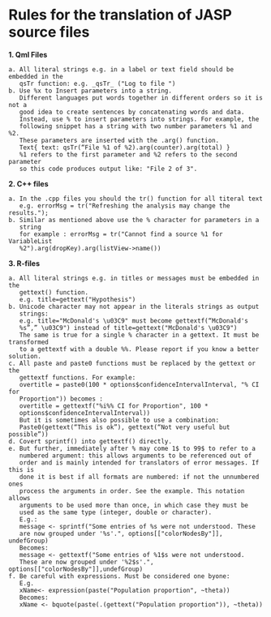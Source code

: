 Rules for the translation of JASP source files
==============================================

**1. Qml Files**

    a. All literal strings e.g. in a label or text field should be embedded in the
       qsTr function: e.g. _qsTr_ ("Log to file ")
    b. Use %x to Insert parameters into a string.
       Different languages put words together in different orders so it is not a
       good idea to create sentences by concatenating words and data.
       Instead, use % to insert parameters into strings. For example, the
       following snippet has a string with two number parameters %1 and %2.
       These parameters are inserted with the .arg() function.
       Text{ text: qsTr(“File %1 of %2).arg(counter).arg(total) }
       %1 refers to the first parameter and %2 refers to the second parameter
       so this code produces output like: "File 2 of 3".

**2. C++ files**

    a. In the .cpp files you should the tr() function for all titeral text
       e.g. errorMsg = tr("Refreshing the analysis may change the results.");
    b. Similar as mentioned above use the % character for parameters in a
       string
       for example : errorMsg = tr("Cannot find a source %1 for VariableList
       %2").arg(dropKey).arg(listView->name())

**3. R-files**

    a. All literal strings e.g. in titles or messages must be embedded in the
       gettext() function.
       e.g. title=gettext("Hypothesis")
    b. Unicode character may not appear in the literals strings as output
       strings:
       e.g. title="McDonald's \u03C9" must become gettextf(“McDonald's
       %s”,” \u03C9") instead of title=gettext("McDonald's \u03C9")
	   The same is true for a single % character in a gettext. It must be transformed 
	   to a gettextf with a double %%. Please report if you know a better solution.
    c. All paste and paste0 functions must be replaced by the gettext or the
       gettextf functions. For example:
       overtitle = paste0(100 * options$confidenceIntervalInterval, "% CI for
       Proportion")) becomes :
       overtitle = gettextf("%i%% CI for Proportion", 100 *
       options$confidenceIntervalInterval))
       But it is sometimes also possible to use a combination:
       Paste0(gettext(“This is ok”), gettext(“Not very useful but possible”))
    d. Covert sprintf() into gettextf() directly.
    e. But further, immediately after % may come 1$ to 99$ to refer to a
       numbered argument: this allows arguments to be referenced out of
       order and is mainly intended for translators of error messages. If this is
       done it is best if all formats are numbered: if not the unnumbered ones
       process the arguments in order. See the example. This notation allows
       arguments to be used more than once, in which case they must be
       used as the same type (integer, double or character).
       E.g.:      
       message <- sprintf("Some entries of %s were not understood. These
       are now grouped under '%s'.", options[["colorNodesBy"]], undefGroup)
       Becomes:
       message <- gettextf("Some entries of %1$s were not understood.
       These are now grouped under '%2$s'.", options[["colorNodesBy"]],undefGroup)
    f. Be careful with expressions. Must be considered one byone:
       E.g.
       xName<- expression(paste("Population proportion", ~theta))
       Becomes:
       xName <- bquote(paste(.(gettext("Population proportion")), ~theta))
